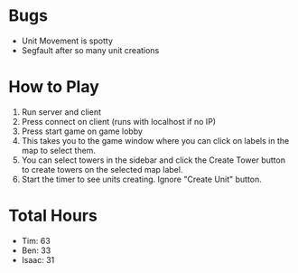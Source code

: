# Bugs #

<ul>
<li>Unit Movement is spotty</li>
<li>Segfault after so many unit creations</li>
</ul>

# How to Play #

<ol>
<li>Run server and client</li>
<li>Press connect on client (runs with localhost if no IP)</li>
<li>Press start game on game lobby</li>
<li>This takes you to the game window where you can click on labels in the  map to select them.</li>
<li>You can select towers in the sidebar and click the Create Tower button to create towers on the selected map label.</li>
<li>Start the timer to see units creating. Ignore "Create Unit" button.</li>
</ol>

# Total Hours #

<ul>
<li>Tim:   63</li>
<li>Ben:   33</li>
<li>Isaac: 31</li>
</ul>